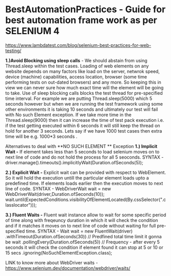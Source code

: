 # BestAutomationPractices - Guide for best automation frame work as per SELENIUM 4
https://www.lambdatest.com/blog/selenium-best-practices-for-web-testing/

**1.)Avoid Blocking using sleep calls** - We should abstain from using Thread.sleep within the test cases. Loading of web elements on any website depends on many factors like load on the server, netwrok speed, device (machine) capabilities, access location, browser (some time performing tests on out-dated browsers) and any more. So keeping this in view we can never sure how much exact time will the element will be going to take. Use of sleep blocking calls blocks the test thread for pre-specified time interval. For example we are putting Thread.sleep(5000) which 5 seconds however but when we are running the test framework using some other environments it is taking 10 seconds and ultimately our test will fail with No such Element exception. If we take more time in the Thread.sleep(9000) then it can increase the time of test pack execution i.e. if the test getting executed within 6 seconds it will still keep the thread on hold for another 3 seconds. Lets say if we have 1000 test cases then extra time will be e.g. 1000*3 seconds .

Alternatives to deal with **NO SUCH ELEMENT ** Exception
**1.) Implicit Wait -** If element takes less than 5 seconds to load selenium moves on to next line of code and do not hold the process for all 5 seoconds.
SYNTAX - driver.manage().timeouts().implicitlyWait(Duration.ofSeconds(5));

**2.) Explicit Wait -** Explicit wait can be provided with respect to WebElement. So it will hold the execution untill the particular element loads upto a predefined time. If elements loads earlier then the execution moves to next line of code.
SYNTAX -     WebDriverWait wait = new WebDriverWait(driver,Duration.ofSeconds(10));
             wait.until(ExpectedConditions.visibilityOfElementLocated(By.cssSelector(".classlocator")));

**3.) Fluent Waits -** Fluent wait instance allow to wait for some specific period of time along with freqeuncy duration in which it will check the condition and if it matches it moves on to next line of code without waiting for full pre-specified time.
SYNTAX -     Wait<WebDriver> wait = new FluentWait<WebDriver>(driver)
              .withTimeout(Duration.ofSeconds(30))  // Predfined total time limit it gonna be wait
              .pollingEvery(Duration.ofSeconds(5))  // Frequency - after every 5 seconds it will check the condition if element found it can stop at 5 or 10 or 15 secs
              .ignoring(NoSuchElementException.class);

LINK to know more about WebDriver waits - https://www.selenium.dev/documentation/webdriver/waits/
